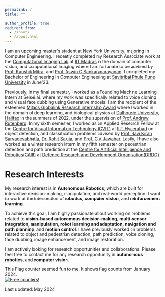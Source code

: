 ```yaml
---
permalink: /
title: ""

author_profile: true
redirect_from: 
  - /about/
  - /about.html
---
```


I am an upcoming master's student at [New York University](https://www.nyu.edu/), majoring in Computer Engineering. I recently completed my Research Associate work at the [Computational Imaging Lab](https://www.ee.iitm.ac.in/comp_photolab/) at [IIT Madras](https://www.iitm.ac.in/) in the domain of computer vision, and computational imaging where I am fortunate to be advised by [Prof. Kaushik Mitra](https://www.ee.iitm.ac.in/kmitra/), and [Prof. Aswin C Sankaranarayanan](https://www.ece.cmu.edu/directory/bios/sankaranarayanan-aswin.html). I completed my Bachelor of Engineering in Computer Engineering at [Savitribai Phule Pune University](http://www.unipune.ac.in/) in June'23.



Previously, in my final semester, I worked as a Founding Machine Learning Intern at [Seisei.ai](https://www.seisei.ai/), where my work was specifically related to voice cloning and visual face dubbing using Generative models. I am the recipient of the esteemed [Mitacs Globalink Research internship Award](https://www.mitacs.ca/en/programs/globalink/globalink-research-internship) where I worked in the domain of deep learning, and biological physics at [Dalhousie University, Halifax](https://www.dal.ca/) in the summers of 2022, under the supervision of [Prof. Andrew Rutenberg](http://fizz.phys.dal.ca/~adr/). In my sixth semester, I worked as an Applied Research Fellow at the [Centre for Visual Information Technology (CVIT)](https://cvit.iiit.ac.in/) at [IIIT Hyderabad](https://www.iiit.ac.in/) on object detection, and classification problems advised by [Prof. Ravi Kiran Sarvadevabhatla](https://ravika.github.io/), [Dr. Rohit Saluja](https://rohitsaluja22.github.io/), and [Prof. C V Jawahar](https://faculty.iiit.ac.in/~jawahar/). Lastly, I have also worked as a winter research intern in my fifth semester on pedestrian detection and path prediction at the [Centre for Artificial Intelligence and Robotics(CAIR)](https://www.drdo.gov.in/drdo/labs-and-establishments/centre-artificial-intelligence-robotics-cair) at [Defence Research and Development Organisation(DRDO)](https://www.drdo.gov.in/drdo/). 

# Research Interests

My research interest is in **Autonomous Robotics**, which are built for interactive decision-making, manipulation, and real-world perception. I want to work at the intersection of **robotics, computer vision**, and **reinforcement learning**.

To achieve this goal, I am highly passionate about working on problems related to **vision-based autonomous decision-making, multi-sensor integration, manipulation, **robot learning and adaptation**, navigation and path planning**, and **motion control**. I have previously worked on problems related to object and pedestrian detection, path prediction, voice cloning, face dubbing, image enhancement, and image restoration.  

I am actively looking for research opportunities and collaborations. Please feel free to contact me for any research opportunity in **autonomous robotics**, and **computer vision**.

This Flag counter seemed fun to me. It shows flag counts from January 2024.    
<a href="https://info.flagcounter.com/FhE2"><img src="https://s01.flagcounter.com/count2/FhE2/bg_FFFFFF/txt_000000/border_CCCCCC/columns_5/maxflags_50/viewers_0/labels_0/pageviews_1/flags_1/percent_0/" alt="Free counters!" border="0"></a>

Last updated: May 2024

